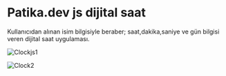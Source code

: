 # Patika.dev js dijital saat 
 Kullanıcıdan alınan isim bilgisiyle beraber; saat,dakika,saniye ve gün bilgisi veren dijital saat uygulaması.
 
![Clockjs1](https://user-images.githubusercontent.com/83119503/223770335-69999873-ce62-43ad-a242-f356e5313860.PNG)

![Clock2](https://user-images.githubusercontent.com/83119503/223772857-c1e1ff2a-e510-47b4-bf10-704799afa0bb.PNG)
